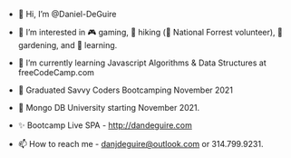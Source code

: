 - 👋 Hi, I’m @Daniel-DeGuire
- 👀 I’m interested in 🎮 gaming, 🥾 hiking (🌲 National Forrest volunteer), 🥕 gardening, and 🔌 learning.


- 🌱 I’m currently learning Javascript Algorithms & Data Structures at freeCodeCamp.com 

- 🏫 Graduated Savvy Coders Bootcamping November 2021
- 🧰 Mongo DB University starting November 2021.

- ✨ Bootcamp Live SPA - http://dandeguire.com 

- 📫 How to reach me - danjdeguire@outlook.com or 314.799.9231.


<!---
Daniel-DeGuire/Daniel-DeGuire is a ✨ special ✨ repository because its `README.md` (this file) appears on your GitHub profile.
You can click the Preview link to take a look at your changes.
--->
